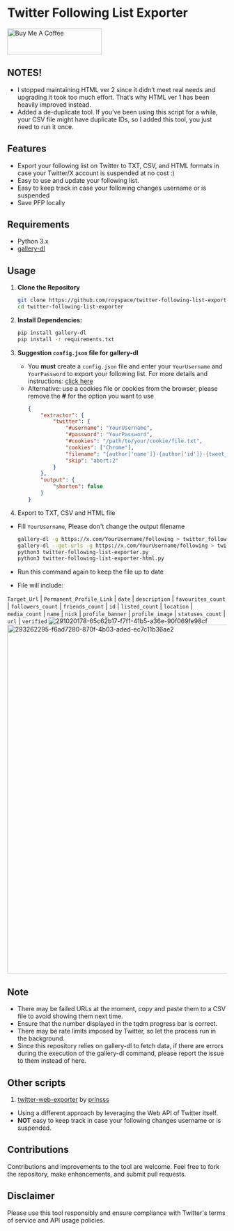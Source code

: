 # Twitter Following List Exporter

<a href="https://www.buymeacoffee.com/royspace" target="_blank"><img src="https://cdn.buymeacoffee.com/buttons/v2/default-yellow.png" alt="Buy Me A Coffee" style="height: 60px !important;width: 217px !important;" ></a>

## NOTES!
- I stopped maintaining HTML ver 2 since it didn’t meet real needs and upgrading it took too much effort. That’s why HTML ver 1 has been heavily improved instead.
- Added a de-duplicate tool. If you’ve been using this script for a while, your CSV file might have duplicate IDs, so I added this tool, you just need to run it once.

## Features
- Export your following list on Twitter to TXT, CSV, and HTML formats in case your Twitter/X account is suspended at no cost :)
- Easy to use and update your following list.
- Easy to keep track in case your following changes username or is suspended
- Save PFP locally

## Requirements

- Python 3.x
- [gallery-dl](https://github.com/mikf/gallery-dl)

## Usage

1. **Clone the Repository**
     ```bash
     git clone https://github.com/royspace/twitter-following-list-exporter.git
     cd twitter-following-list-exporter
     ```
3. **Install Dependencies:**
     ```bash
     pip install gallery-dl
     pip install -r requirements.txt
     ```

4. **Suggestion `config.json` file for gallery-dl**
   - You **must** create a `config.json` file and enter your `YourUsername` and `YourPassword` to export your following list. For more details and instructions: [click here](https://github.com/mikf/gallery-dl?tab=readme-ov-file#configuration)
   - Alternative: use a cookies file or cookies from the browser, please remove the **#** for the option you want to use
     ```json
     {
         "extractor": {
             "twitter": {
                 "#username": "YourUsername",
                 "#password": "YourPassword",
                 "#cookies": "/path/to/your/cookie/file.txt",
                 "cookies": ["Chrome"],
                 "filename": "{author['name']}-{author['id']}-{tweet_id}-{num}-{date:?//%Y%m%d_%H%M%S}.{extension}",
                 "skip": "abort:2"
             }
         },
         "output": {
             "shorten": false
         }
     }
     ```

5. Export to TXT, CSV and HTML file
- Fill `YourUsername`, Please don't change the output filename

     ```bash
     gallery-dl -g https://x.com/YourUsername/following > twitter_following_list.txt
     gallery-dl --get-urls -g https://x.com/YourUsername/following > twitter_following_list_converted.txt
     python3 twitter-following-list-exporter.py
     python3 twitter-following-list-exporter-html.py
     ```


- Run this command again to keep the file up to date
- File will include:

`Target_Url` | `Permanent_Profile_Link` |	`date` | `description` | `favourites_count` | `followers_count` | `friends_count` | `id` | `listed_count` | `location` | `media_count` | `name` | `nick` | `profile_banner` | `profile_image` | `statuses_count` | `url` | `verified`
![291020178-65c62b17-f7f1-41b5-a36e-90f069fe98cf](https://github.com/royspace/twitter-following-list-exporter/assets/85507215/20323926-56a4-4204-8444-c260d27c9954)
<img width="800" alt="293262295-f6ad7280-870f-4b03-aded-ec7c11b36ae2" src="https://github.com/royspace/twitter-following-list-exporter/assets/85507215/d05e95c0-955b-47f1-8652-b98d6b74b33a">

## Note
- There may be failed URLs at the moment, copy and paste them to a CSV file to avoid showing them next time.
- Ensure that the number displayed in the tqdm progress bar is correct.
- There may be rate limits imposed by Twitter, so let the process run in the background.
- Since this repository relies on gallery-dl to fetch data, if there are errors during the execution of the gallery-dl command, please report the issue to them instead of here.

## Other scripts

1. [twitter-web-exporter](https://github.com/prinsss/twitter-web-exporter) by [prinsss](https://github.com/prinsss)
- Using a different approach by leveraging the Web API of Twitter itself.
- **NOT** easy to keep track in case your following changes username or is suspended.

## Contributions
Contributions and improvements to the tool are welcome. Feel free to fork the repository, make enhancements, and submit pull requests.

## Disclaimer
Please use this tool responsibly and ensure compliance with Twitter's terms of service and API usage policies.
